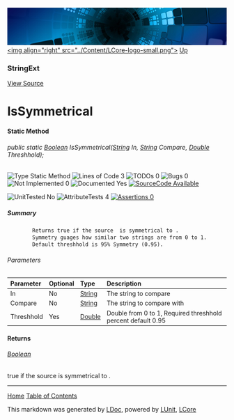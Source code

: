 ![](../Content/LCore-banner-small.png "")
[&lt;img align=&quot;right&quot; src=&quot;../Content/LCore-logo-small.png&quot;&gt;](../../README.md)
[Up](StringExt.md)

### StringExt
[View Source](../Extensions/Reference%20Types/StringExt.cs)

# IsSymmetrical

#### Static Method

###### public static [Boolean](https://msdn.microsoft.com/en-us/library/system.boolean.aspx) IsSymmetrical([String](https://msdn.microsoft.com/en-us/library/system.string.aspx) In, [String](https://msdn.microsoft.com/en-us/library/system.string.aspx) Compare, [Double](https://msdn.microsoft.com/en-us/library/system.double.aspx) Threshhold);

![Type Static Method](http://b.repl.ca/v1/Type-Static%20Method-blue.png "") ![Lines of Code 3](http://b.repl.ca/v1/Lines%20of%20Code-3-blue.png "") ![TODOs 0](http://b.repl.ca/v1/TODOs-0-green.png "") ![Bugs 0](http://b.repl.ca/v1/Bugs-0-green.png "") ![Not Implemented 0](http://b.repl.ca/v1/Not%20Implemented-0-green.png "") ![Documented Yes](http://b.repl.ca/v1/Documented-Yes-brightgreen.png "") [![SourceCode Available](http://b.repl.ca/v1/SourceCode-Available-brightgreen.png "")](../Extensions/Reference%20Types/StringExt.cs#L883)

![UnitTested No](http://b.repl.ca/v1/UnitTested-No-lightgrey.png "") ![AttributeTests 4](http://b.repl.ca/v1/AttributeTests-4-brightgreen.png "") [![Assertions 0](http://b.repl.ca/v1/Assertions-0-lightgrey.png "")](../Extensions/Reference%20Types/StringExt.cs)

##### Summary

            Returns true if the source  is symmetrical to . 
            Symmetry guages how similar two strings are from 0 to 1.
            Default threshhold is 95% Symmetry (0.95).
            

###### Parameters

Parameter | Optional | Type | Description
:---  | :---  | :---  | :--- 
In | No | [String](https://msdn.microsoft.com/en-us/library/system.string.aspx) | The string to compare
Compare | No | [String](https://msdn.microsoft.com/en-us/library/system.string.aspx) | The string to compare with
Threshhold | Yes | [Double](https://msdn.microsoft.com/en-us/library/system.double.aspx) | Double from 0 to 1, Required threshhold percent default 0.95


#### Returns

###### [Boolean](https://msdn.microsoft.com/en-us/library/system.boolean.aspx)
 true if the source  is symmetrical to . 



---

[Home](../../README.md) [Table of Contents](../../TableOfContents.md)

This markdown was generated by [LDoc](https://github.com/CodeSingularity/LDoc), powered by [LUnit](https://github.com/CodeSingularity/LUnit), [LCore](https://github.com/CodeSingularity/LCore)
